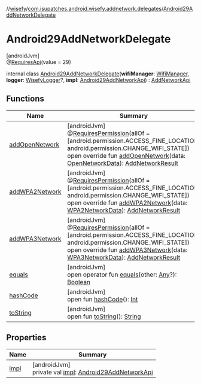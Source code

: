 //[wisefy](../../../index.md)/[com.isupatches.android.wisefy.addnetwork.delegates](../index.md)/[Android29AddNetworkDelegate](index.md)

# Android29AddNetworkDelegate

[androidJvm]\
@[RequiresApi](https://developer.android.com/reference/kotlin/androidx/annotation/RequiresApi.html)(value = 29)

internal class [Android29AddNetworkDelegate](index.md)(**wifiManager**: [WifiManager](https://developer.android.com/reference/kotlin/android/net/wifi/WifiManager.html), **logger**: [WisefyLogger](../../com.isupatches.android.wisefy.shared.logging/-wisefy-logger/index.md)?, **impl**: [Android29AddNetworkApi](../-android29-add-network-api/index.md)) : [AddNetworkApi](../../com.isupatches.android.wisefy.addnetwork/-add-network-api/index.md)

## Functions

| Name | Summary |
|---|---|
| [addOpenNetwork](add-open-network.md) | [androidJvm]<br>@[RequiresPermission](https://developer.android.com/reference/kotlin/androidx/annotation/RequiresPermission.html)(allOf = [android.permission.ACCESS_FINE_LOCATION, android.permission.CHANGE_WIFI_STATE])<br>open override fun [addOpenNetwork](add-open-network.md)(data: [OpenNetworkData](../../com.isupatches.android.wisefy.addnetwork.entities/-open-network-data/index.md)): [AddNetworkResult](../../com.isupatches.android.wisefy.addnetwork.entities/-add-network-result/index.md) |
| [addWPA2Network](add-w-p-a2-network.md) | [androidJvm]<br>@[RequiresPermission](https://developer.android.com/reference/kotlin/androidx/annotation/RequiresPermission.html)(allOf = [android.permission.ACCESS_FINE_LOCATION, android.permission.CHANGE_WIFI_STATE])<br>open override fun [addWPA2Network](add-w-p-a2-network.md)(data: [WPA2NetworkData](../../com.isupatches.android.wisefy.addnetwork.entities/-w-p-a2-network-data/index.md)): [AddNetworkResult](../../com.isupatches.android.wisefy.addnetwork.entities/-add-network-result/index.md) |
| [addWPA3Network](add-w-p-a3-network.md) | [androidJvm]<br>@[RequiresPermission](https://developer.android.com/reference/kotlin/androidx/annotation/RequiresPermission.html)(allOf = [android.permission.ACCESS_FINE_LOCATION, android.permission.CHANGE_WIFI_STATE])<br>open override fun [addWPA3Network](add-w-p-a3-network.md)(data: [WPA3NetworkData](../../com.isupatches.android.wisefy.addnetwork.entities/-w-p-a3-network-data/index.md)): [AddNetworkResult](../../com.isupatches.android.wisefy.addnetwork.entities/-add-network-result/index.md) |
| [equals](../../com.isupatches.android.wisefy.wifi.delegates/-legacy-wifi-delegate/index.md#585090901%2FFunctions%2F1622544596) | [androidJvm]<br>open operator fun [equals](../../com.isupatches.android.wisefy.wifi.delegates/-legacy-wifi-delegate/index.md#585090901%2FFunctions%2F1622544596)(other: [Any](https://kotlinlang.org/api/latest/jvm/stdlib/kotlin/-any/index.html)?): [Boolean](https://kotlinlang.org/api/latest/jvm/stdlib/kotlin/-boolean/index.html) |
| [hashCode](../../com.isupatches.android.wisefy.wifi.delegates/-legacy-wifi-delegate/index.md#1794629105%2FFunctions%2F1622544596) | [androidJvm]<br>open fun [hashCode](../../com.isupatches.android.wisefy.wifi.delegates/-legacy-wifi-delegate/index.md#1794629105%2FFunctions%2F1622544596)(): [Int](https://kotlinlang.org/api/latest/jvm/stdlib/kotlin/-int/index.html) |
| [toString](../../com.isupatches.android.wisefy.wifi.delegates/-legacy-wifi-delegate/index.md#1616463040%2FFunctions%2F1622544596) | [androidJvm]<br>open fun [toString](../../com.isupatches.android.wisefy.wifi.delegates/-legacy-wifi-delegate/index.md#1616463040%2FFunctions%2F1622544596)(): [String](https://kotlinlang.org/api/latest/jvm/stdlib/kotlin/-string/index.html) |

## Properties

| Name | Summary |
|---|---|
| [impl](impl.md) | [androidJvm]<br>private val [impl](impl.md): [Android29AddNetworkApi](../-android29-add-network-api/index.md) |
